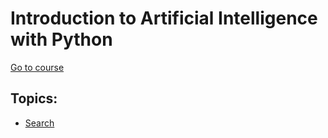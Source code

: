 # Introduction to Artificial Intelligence with Python

[Go to course](https://courses.edx.org/courses/course-v1:HarvardX+CS50AI+1T2020/course/)

## Topics:

- [Search](./SEARCH_NOTES.md)